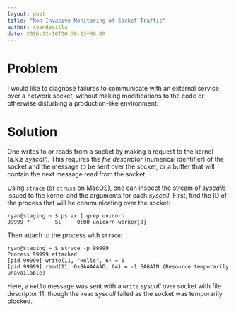 ```yaml
---
layout: post
title: "Non-Invasive Monitoring of Socket Traffic"
author: ryandevilla
date: 2016-12-16T20:36:13+00:00
---
```


# Problem

I would like to diagnose failures to communicate with an external service over a network socket, without making modifications to the code or otherwise disturbing a production-like environment.

# Solution

One writes to or reads from a socket by making a request to the kernel (a.k.a *syscall*). This requires the *file descriptor* (numerical identifier) of the socket and the message to be sent over the socket, or a buffer that will contain the next message read from the socket.

Using `strace` (or `dtruss` on MacOS), one can inspect the stream of *syscalls* issued to the kernel and the arguments for each *syscall*. First, find the ID of the process that will be communicating over the socket:

```
ryan@staging ~ $ ps ax | grep unicorn
99999 ?        Sl     0:00 unicorn worker[0]
```

Then attach to the process with `strace`:

```
ryan@staging ~ $ strace -p 99999
Process 99999 attached
[pid 99999] write(11, "Hello", 6) = 6
[pid 99999] read(11, 0xBAAAAAAD, 64) = -1 EAGAIN (Resource temporarily unavailable)
```

Here, a `Hello` message was sent with a `write` *syscall* over socket with file descriptor 11, though the `read` *syscall* failed as the socket was temporarily blocked.
